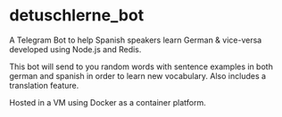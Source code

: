 # detuschlerne_bot
A Telegram Bot to help Spanish speakers learn German &amp; vice-versa developed using Node.js and Redis.

This bot will send to you random words with sentence examples in both german and spanish in order to learn new vocabulary.
Also includes a translation feature.

Hosted in a VM using Docker as a container platform.
